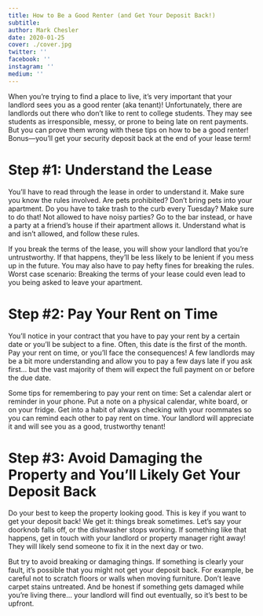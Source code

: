 ```yaml
---
title: How to Be a Good Renter (and Get Your Deposit Back!)
subtitle:
author: Mark Chesler
date: 2020-01-25
cover: ./cover.jpg
twitter: ''
facebook: ''
instagram: ''
medium: ''
---
```


When you’re trying to find a place to live, it’s very important that your landlord sees you as a good renter (aka tenant)! Unfortunately, there are landlords out there who don’t like to rent to college students. They may see students as irresponsible, messy, or prone to being late on rent payments. But you can prove them wrong with these tips on how to be a good renter! Bonus—you’ll get your security deposit back at the end of your lease term!

# Step #1: Understand the Lease

You’ll have to read through the lease in order to understand it. Make sure you know the rules involved. Are pets prohibited? Don’t bring pets into your apartment. Do you have to take trash to the curb every Tuesday? Make sure to do that! Not allowed to have noisy parties? Go to the bar instead, or have a party at a friend’s house if their apartment allows it. Understand what is and isn’t allowed, and follow these rules.

If you break the terms of the lease, you will show your landlord that you’re untrustworthy. If that happens, they’ll be less likely to be lenient if you mess up in the future. You may also have to pay hefty fines for breaking the rules. Worst case scenario: Breaking the terms of your lease could even lead to you being asked to leave your apartment.

# Step #2: Pay Your Rent on Time

You’ll notice in your contract that you have to pay your rent by a certain date or you’ll be subject to a fine. Often, this date is the first of the month. Pay your rent on time, or you’ll face the consequences! A few landlords may be a bit more understanding and allow you to pay a few days late if you ask first… but the vast majority of them will expect the full payment on or before the due date.

Some tips for remembering to pay your rent on time: Set a calendar alert or reminder in your phone. Put a note on a physical calendar, white board, or on your fridge. Get into a habit of always checking with your roommates so you can remind each other to pay rent on time. Your landlord will appreciate it and will see you as a good, trustworthy tenant!

# Step #3: Avoid Damaging the Property and You’ll Likely Get Your Deposit Back

Do your best to keep the property looking good. This is key if you want to get your deposit back! We get it: things break sometimes. Let’s say your doorknob falls off, or the dishwasher stops working. If something like that happens, get in touch with your landlord or property manager right away! They will likely send someone to fix it in the next day or two.

But try to avoid breaking or damaging things. If something is clearly your fault, it’s possible that you might not get your deposit back. For example, be careful not to scratch floors or walls when moving furniture. Don’t leave carpet stains untreated. And be honest if something gets damaged while you’re living there… your landlord will find out eventually, so it’s best to be upfront.
